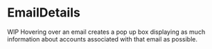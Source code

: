# EmailDetails

WIP
Hovering over an email creates a pop up box displaying as much information about accounts associated with that email as possible.
